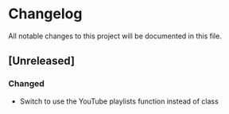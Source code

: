 # Changelog
All notable changes to this project will be documented in this file.

## [Unreleased]
### Changed
- Switch to use the YouTube playlists function instead of class
